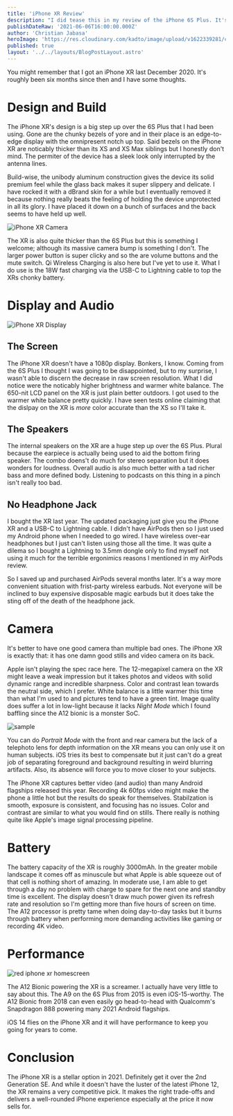 ```yaml
---
title: 'iPhone XR Review'
description: "I did tease this in my review of the iPhone 6S Plus. It's roughly been six months since then and I have some thoughts."
publishDateRaw: '2021-06-06T16:00:00.000Z'
author: 'Christian Jabasa'
heroImage: 'https://res.cloudinary.com/kadto/image/upload/v1622339281/cljabasa/blog/iphone-xr-review/quinton-coetzee-bZROblPGA60-unsplash.jpg'
published: true
layout: '../../layouts/BlogPostLayout.astro'
---
```


You might remember that I got an iPhone XR last December 2020. It's roughly been six months since then and I have some thoughts.

# Design and Build

The iPhone XR's design is a big step up over the 6S Plus that I had been using. Gone are the chunky bezels of yore and in their place is an edge-to-edge display with the omnipresent notch up top. Said bezels on the iPhone XR are noticably thicker than its XS and XS Max siblings but I honestly don't mind. The permiter of the device has a sleek look only interrupted by the antenna lines.

Build-wise, the unibody aluminum construction gives the device its solid premium feel while the glass back makes it super slippery and delicate. I have rocked it with a dBrand skin for a while but I eventually removed it because nothing really beats the feeling of holding the device unprotected in all its glory. I have placed it down on a bunch of surfaces and the back seems to have held up well.

![iPhone XR Camera](https://res.cloudinary.com/kadto/image/upload/v1622339280/cljabasa/blog/iphone-xr-review/akshar-dave-j3xhOo896g0-unsplash.jpg 'iPhone XR Camera')

The XR is also quite thicker than the 6S Plus but this is something I welcome; although its massive camera bump is something I don't. The larger power button is super clicky and so the are volume buttons and the mute switch. Qi Wireless Charging is also here but I've yet to use it. What I do use is the 18W fast charging via the USB-C to Lightning cable to top the XRs chonky battery.

# Display and Audio

![iPhone XR Display](https://res.cloudinary.com/kadto/image/upload/v1622339470/cljabasa/blog/iphone-xr-review/nubelson-fernandes-iqxAMCdfKz0-unsplash.jpg 'iPhone XR Display')

## The Screen

The iPhone XR doesn't have a 1080p display. Bonkers, I know. Coming from the 6S Plus I thought I was going to be disappointed, but to my surprise, I wasn't able to discern the decrease in raw screen resolution. What I did notice were the noticably higher brightness and warmer white balance. The 650-nit LCD panel on the XR is just plain better outdoors. I got used to the warmer white balance pretty quickly. I have seen tests online claiming that the dislpay on the XR is _more_ color accurate than the XS so I'll take it.

## The Speakers

The internal speakers on the XR are a huge step up over the 6S Plus. Plural because the earpiece is actually being used to aid the bottom firing speaker. The combo doens't do much for stereo separation but it does wonders for loudness. Overall audio is also much better with a tad richer bass and more defined body. Listening to podcasts on this thing in a pinch isn't really too bad.

## No Headphone Jack

I bought the XR last year. The updated packaging just give you the iPhone XR and a USB-C to Lightning cable. I didn't have AirPods then so I just used my Android phone when I needed to go wired. I have wireless over-ear headphones but I just can't listen using those all the time. It was quite a dilema so I bought a Lightning to 3.5mm dongle only to find myself not using it much for the terrible ergonimics reasons I mentioned in my AirPods review.

So I saved up and purchased AirPods several months later. It's a way more convenient situation with frist-party wireless earbuds. Not everyone will be inclined to buy expensive disposable magic earbuds but it does take the sting off of the death of the headphone jack.

# Camera

It's better to have one good camera than multiple bad ones. The iPhone XR is exactly that: it has one damn good stills and video camera on its back. 

Apple isn't playing the spec race here. The 12-megapixel camera on the XR might leave a weak impression but it takes photos and videos with solid dynamic range and incredible sharpness. Color and contrast lean towards the neutral side, which I prefer. White balance is a little warmer this time than what I'm used to and pictures tend to have a green tint. Image quality does suffer a lot in low-light because it lacks _Night Mode_ which I found baffling since the A12 bionic is a monster SoC.

![sample](https://res.cloudinary.com/kadto/image/upload/v1623332290/cljabasa/blog/iphone-xr-review/IMG_0683.jpg 'smaple')

You can do _Portrait Mode_ with the front and rear camera but the lack of a telephoto lens for depth information on the XR means you can only use it on human subjects. iOS tries its best to compensate but it just can't do a great job of separating foreground and background resulting in weird blurring artifacts. Also, its absence will force you to move closer to your subjects.

The iPhone XR captures better video (and audio) than many Android flagships released this year. Recording 4k 60fps video might make the phone a little hot but the results do speak for themselves. Stabilzation is smooth, exposure is consistent, and focusing has no issues. Color and contrast are similar to what you would find on stills. There really is nothing quite like Apple's image signal processing pipeline.

# Battery

The battery capacity of the XR is roughly 3000mAh. In the greater mobile landscape it comes off as minuscule but what Apple is able squeeze out of that cell is nothing short of amazing. In moderate use, I am able to get through a day no problem with charge to spare for the next one and standby time is excellent. The display doesn't draw much power given its refresh rate and resolution so I'm getting more than five hours of screen on time. The A12 processor is pretty tame when doing day-to-day tasks but it burns through  battery when performing more demanding activities like gaming or recording 4K video.

# Performance

![red iphone xr homescreen](https://res.cloudinary.com/kadto/image/upload/v1623331006/cljabasa/blog/iphone-xr-review/sara-kurfess-B4ndBW2R_Q8-unsplash.jpg 'red iphone xr homescreen')

The A12 Bionic powering the XR is a screamer. I actually have very little to say about this. The A9 on the 6S Plus from 2015 is even iOS-15-worthy. The A12 Bionic from 2018 can even easily go head-to-head with Qualcomm's Snapdragon 888 powering many 2021 Android flagships.

iOS 14 flies on the iPhone XR and it will have performance to keep you going for years to come.

# Conclusion

The iPhone XR is a stellar option in 2021. Definitely get it over the 2nd Generation SE. And while it doesn't have the luster of the latest iPhone 12, the XR remains a very competitive pick. It makes the right trade-offs and delivers a well-rounded iPhone experience especially at the price it now sells for.

